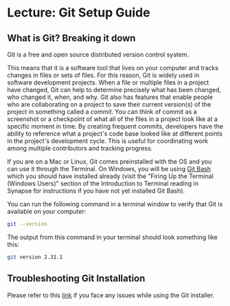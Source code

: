 # Lecture: Git Setup Guide

## What is Git? Breaking it down
Git is a free and open source distributed version control system.

This means that it is a software tool that lives on your computer and tracks changes in files or sets of files. For this reason, Git is widely used in software development projects. When a file or multiple files in a project have changed, Git can help to determine precisely what has been changed, who changed it, when, and why. Git also has features that enable people who are collaborating on a project to save their current version(s) of the project in something called a _commit_. You can think of commit as a screenshot or a checkpoint of what all of the files in a project look like at a specific moment in time. By creating frequent commits, developers have the ability to reference what a project's code base looked like at different points in the project's development cycle. This is useful for coordinating work among multiple contributors and tracking progress.

If you are on a Mac or Linux, Git comes preinstalled with the OS and you can use it through the Terminal. On Windows, you will be using [Git Bash](https://git-scm.com/downloads) which you should have installed already (visit the "Firing Up the Terminal (Windows Users)" section of the Introduction to Terminal reading in Synapse for instructions if you have not yet installed Git Bash).

You can run the following command in a terminal window to verify that Git is available on your computer:

```bash
git --version
```

The output from this command in your terminal should look something like this:

```bash
git version 2.31.1
```

## Troubleshooting Git Installation
Please refer to this [link](https://www.linode.com/docs/development/version-control/how-to-install-git-on-linux-mac-and-windows/) if you face any issues while using the Git installer.